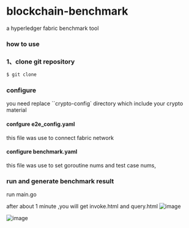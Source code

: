 # blockchain-benchmark
a hyperledger fabric benchmark tool

### how to use 

### 1、clone git repository
```bash
$ git clone 
```

### configure 
you need replace ``crypto-config` directory which include your crypto material
#### confgure e2e_config.yaml
this file was use to connect fabric network

#### configure benchmark.yaml 
this file was use to set goroutine nums and test case nums,

### run and generate benchmark result
run main.go 

after about 1 minute ,you will get invoke.html and query.html
![image](https://user-images.githubusercontent.com/27334218/135966708-d523e862-f8ec-4146-b7fc-97c7415cf621.png)

![image](https://user-images.githubusercontent.com/27334218/135966754-1ad0092b-8a22-426b-8331-ccc6623dfe79.png)


